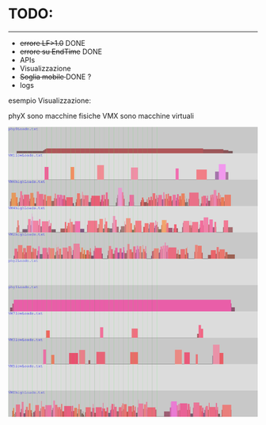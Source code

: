 # TODO: #
---
* <del>errore LF>1.0</del> DONE
* <del>errore su EndTime</del> DONE
* APIs
* Visualizzazione
* <del> Soglia mobile </del> DONE ?
* logs


esempio Visualizzazione:

phyX sono macchine fisiche
VMX sono macchine virtuali



![esempio vis](example.png)